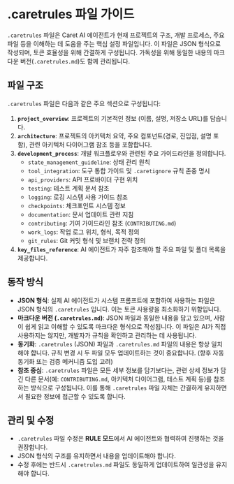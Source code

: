 # .caretrules 파일 가이드

`.caretrules` 파일은 Caret AI 에이전트가 현재 프로젝트의 구조, 개발 프로세스, 주요 파일 등을 이해하는 데 도움을 주는 핵심 설정 파일입니다. 이 파일은 JSON 형식으로 작성되며, 토큰 효율성을 위해 간결하게 구성됩니다. 가독성을 위해 동일한 내용의 마크다운 버전(`.caretrules.md`)도 함께 관리됩니다.

## 파일 구조

`.caretrules` 파일은 다음과 같은 주요 섹션으로 구성됩니다:

1.  **`project_overview`**: 프로젝트의 기본적인 정보 (이름, 설명, 저장소 URL)를 담습니다.
2.  **`architecture`**: 프로젝트의 아키텍처 요약, 주요 컴포넌트(경로, 진입점, 설명 포함), 관련 아키텍처 다이어그램 참조 등을 포함합니다.
3.  **`development_process`**: 개발 워크플로우와 관련된 주요 가이드라인을 정의합니다.
    *   `state_management_guideline`: 상태 관리 원칙
    *   `tool_integration`: 도구 통합 가이드 및 `.caretignore` 규칙 존중 명시
    *   `api_providers`: API 프로바이더 구현 위치
    *   `testing`: 테스트 계획 문서 참조
    *   `logging`: 로깅 시스템 사용 가이드 참조
    *   `checkpoints`: 체크포인트 시스템 정보
    *   `documentation`: 문서 업데이트 관련 지침
    *   `contributing`: 기여 가이드라인 참조 (`CONTRIBUTING.md`)
    *   `work_logs`: 작업 로그 위치, 형식, 목적 정의
    *   `git_rules`: Git 커밋 형식 및 브랜치 전략 정의
4.  **`key_files_reference`**: AI 에이전트가 자주 참조해야 할 주요 파일 및 폴더 목록을 제공합니다.

## 동작 방식

-   **JSON 형식**: 실제 AI 에이전트가 시스템 프롬프트에 포함하여 사용하는 파일은 JSON 형식의 `.caretrules` 입니다. 이는 토큰 사용량을 최소화하기 위함입니다.
-   **마크다운 버전 (`.caretrules.md`)**: JSON 파일과 동일한 내용을 담고 있으며, 사람이 쉽게 읽고 이해할 수 있도록 마크다운 형식으로 작성됩니다. 이 파일은 AI가 직접 사용하지는 않지만, 개발자가 규칙을 확인하고 관리하는 데 사용됩니다.
-   **동기화**: `.caretrules` (JSON) 파일과 `.caretrules.md` 파일의 내용은 항상 일치해야 합니다. 규칙 변경 시 두 파일 모두 업데이트하는 것이 중요합니다. (향후 자동 동기화 또는 검증 메커니즘 도입 고려)
-   **참조 중심**: `.caretrules` 파일은 모든 세부 정보를 담기보다는, 관련 상세 정보가 담긴 다른 문서(예: `CONTRIBUTING.md`, 아키텍처 다이어그램, 테스트 계획 등)를 참조하는 방식으로 구성됩니다. 이를 통해 `.caretrules` 파일 자체는 간결하게 유지하면서 필요한 정보에 접근할 수 있도록 합니다.

## 관리 및 수정

-   `.caretrules` 파일 수정은 **RULE 모드**에서 AI 에이전트와 협력하여 진행하는 것을 권장합니다.
-   JSON 형식의 구조를 유지하면서 내용을 업데이트해야 합니다.
-   수정 후에는 반드시 `.caretrules.md` 파일도 동일하게 업데이트하여 일관성을 유지해야 합니다.
